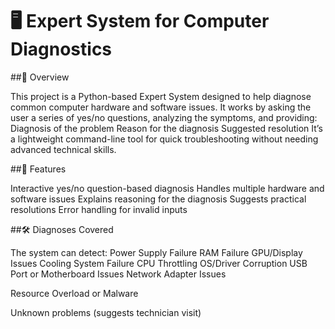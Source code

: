 # 🖥 Expert System for Computer Diagnostics
##📌 Overview

This project is a Python-based Expert System designed to help diagnose common computer hardware and software issues.
It works by asking the user a series of yes/no questions, analyzing the symptoms, and providing:
Diagnosis of the problem
Reason for the diagnosis
Suggested resolution
It’s a lightweight command-line tool for quick troubleshooting without needing advanced technical skills.

##🚀 Features

Interactive yes/no question-based diagnosis
Handles multiple hardware and software issues
Explains reasoning for the diagnosis
Suggests practical resolutions
Error handling for invalid inputs

##🛠 Diagnoses Covered

The system can detect:
Power Supply Failure
RAM Failure
GPU/Display Issues
Cooling System Failure
CPU Throttling
OS/Driver Corruption
USB Port or Motherboard Issues
Network Adapter Issues

Resource Overload or Malware

Unknown problems (suggests technician visit)
